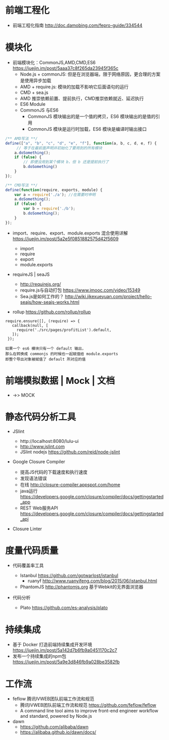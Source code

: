 # 前端工程化

- 前端工程化指南 <http://doc.damobing.com/fepro-guide/334544>

# 模块化

- 前端模块化：CommonJS,AMD,CMD,ES6 <https://juejin.im/post/5aaa37c8f265da23945f365c>
  - Node.js + commonJS: 但是在浏览器端，限于网络原因，更合理的方案是使用异步加载
  - AMD + require.js: 模块的加载不影响它后面语句的运行
  - CMD + sea.js
  - AMD 推崇依赖前置、提前执行，CMD推崇依赖就近、延迟执行
  - ES6 Module
  - CommonJS 与ES6
    - CommonJS 模块输出的是一个值的拷贝，ES6 模块输出的是值的引用
    - CommonJS 模块是运行时加载，ES6 模块是编译时输出接口

```js
/** AMD写法 **/
define(["a", "b", "c", "d", "e", "f"], function(a, b, c, d, e, f) { 
     // 等于在最前面声明并初始化了要用到的所有模块
    a.doSomething();
    if (false) {
        // 即便没用到某个模块 b，但 b 还是提前执行了
        b.doSomething()
    } 
});

/** CMD写法 **/
define(function(require, exports, module) {
    var a = require('./a'); //在需要时申明
    a.doSomething();
    if (false) {
        var b = require('./b');
        b.doSomething();
    }
});
```  

- import、require、export、module.exports 混合使用详解 <https://juejin.im/post/5a2e5f0851882575d42f5609>

  - import
  - require
  - export
  - module.exports

- requireJS | seaJS

  - <http://requirejs.org/>
  - require.js与自动打包 <https://www.imooc.com/video/15349>
  - Sea.js是如何工作的？ http://wiki.jikexueyuan.com/project/hello-seajs/how-seajs-works.html

- rollup <https://github.com/rollup/rollup>

```shell
require.ensure([], (require) => {
   callback(null, [
     require('./src/pages/profitList').default,
   ]);
 });

如果一个 es6 模块只有一个 default 输出，
那么在转换成 commonjs 的时候也一起赋值给 module.exports
即整个导出对象被赋值了 default 所对应的值
```


# 前端模拟数据 | Mock | 文档

- ->> MOCK

# 静态代码分析工具

- JSlint 
  - http://localhost:8080/lulu-ui
  - http://www.jslint.com
  - JSlint nodejs https://github.com/reid/node-jslint

- Google Closure Compiler

  - 提高JS代码的下载速度和执行速度
  - 发现语法错误
  - 在线 http://closure-compiler.appspot.com/home
  - java运行 https://developers.google.com/closure/compiler/docs/gettingstarted_app
  - REST Web服务API https://developers.google.com/closure/compiler/docs/gettingstarted_api

- Closure Linter

# 度量代码质量

- 代码覆盖率工具

  - Istanbul https://github.com/gotwarlost/istanbul
    - ruanyf http://www.ruanyifeng.com/blog/2015/06/istanbul.html
  - PhantomJS http://phantomjs.org 基于Webkit的无界面浏览器

- 代码分析

  - Plato https://github.com/es-analysis/plato


# 持续集成

- 基于 Docker 打造前端持续集成开发环境 <https://juejin.im/post/5a142d7b6fb9a0451170c2c7>
- 发布一个持续集成的npm包 <https://juejin.im/post/5a9e3d846fb9a028be3582fb>

# 工作流

- feflow 腾讯IVWEB团队前端工作流和规范 
  - 腾讯IVWEB团队前端工作流和规范 <https://github.com/feflow/feflow>
  - A command line tool aims to improve front-end engineer workflow and standard, powered by Node.js
- dawn
  - https://github.com/alibaba/dawn
  - https://alibaba.github.io/dawn/docs/